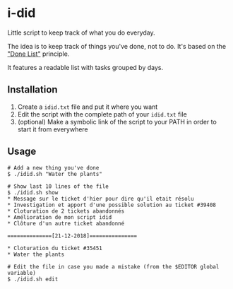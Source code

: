 # i-did
Little script to keep track of what you do everyday.

The idea is to keep track of things you've done, not to do. It's based on the ["Done List"](https://www.lifehack.org/articles/productivity/why-to-do-lists-dont-work-and-done-lists-do.html) principle.

It features a readable list with tasks grouped by days.

## Installation

1. Create a `idid.txt` file and put it where you want
2. Edit the script with the complete path of your `idid.txt` file
3. (optional) Make a symbolic link of the script to your PATH in order to start it from everywhere

## Usage

```
# Add a new thing you've done
$ ./idid.sh "Water the plants"
```

```
# Show last 10 lines of the file
$ ./idid.sh show
* Message sur le ticket d'hier pour dire qu'il etait résolu
* Investigation et apport d'une possible solution au ticket #39408
* Cloturation de 2 tickets abandonnés
* Amélioration de mon script idid
* Clôture d'un autre ticket abandonné

==============[21-12-2018]===============

* Cloturation du ticket #35451
* Water the plants
```

```
# Edit the file in case you made a mistake (from the $EDITOR global variable)
$ ./idid.sh edit
```

